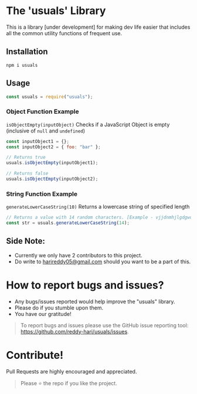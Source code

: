 # The 'usuals' Library

This is a library [under development] for making dev life easier that includes all the common utility functions of frequent use.

## Installation

```
npm i usuals
```

## Usage

```javascript
const usuals = require("usuals");
```

### Object Function Example

`isObjectEmpty(inputObject)`
Checks if a JavaScript Object is empty (inclusive of `null` and `undefined`)

```javascript
const inputObject1 = {};
const inputObject2 = { foo: "bar" };

// Returns true
usuals.isObjectEmpty(inputObject1);

// Returns false
usuals.isObjectEmpty(inputObject2);
```

### String Function Example

`generateLowerCaseString(10)`
Returns a lowercase string of specified length

```javascript
// Returns a value with 14 random characters. [Example - vjjdnmhjlgdgwc]
const str = usuals.generateLowerCaseString(14);
```

## <a name="side-note"></a> Side Note:

- Currently we only have 2 contributors to this project.
- Do write to harireddy05@gmail.com should you want to be a part of this.

# <a name="bugs"></a> How to report bugs and issues?

- Any bugs/issues reported would help improve the "usuals" library. 
- Please do if you stumble upon them. 
- You have our gratitude!

> To report bugs and issues please use the GitHub issue reporting tool: https://github.com/reddy-hari/usuals/issues.

# <a name="contribute"></a> Contribute!

Pull Requests are highly encouraged and appreciated.

> Please :star: the repo if you like the project.
